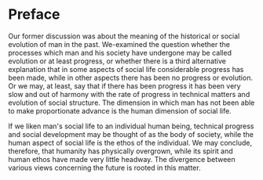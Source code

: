 Preface
=======

Our former discussion was about the meaning of the historical or social
evolution of man in the past. We-examined the question whether the
processes which man and his society have undergone may be called
evolution or at least progress, or whether there is a third alternative
explanation that in some aspects of social life considerable progress
has been made, while in other aspects there has been no progress or
evolution. Or we may, at least, say that if there has been progress it
has been very slow and out of harmony with the rate of progress in
technical matters and evolution of social structure. The dimension in
which man has not been able to make proportionate advance is the human
dimension of social life.

If we liken man's social life to an individual human being, technical
progress and social development may be thought of as the body of
society, while the human aspect of social life is the ethos of the
individual. We may conclude, therefore, that humanity has physically
overgrown, while its spirit and human ethos have made very little
headway. The divergence between various views concerning the future is
rooted in this matter.


